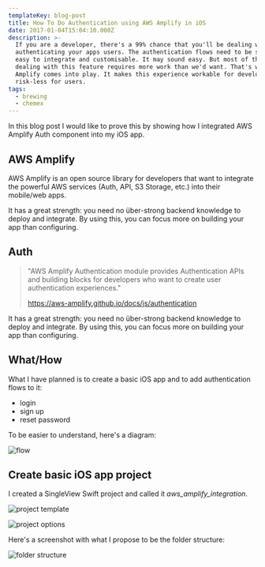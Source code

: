 ```yaml
---
templateKey: blog-post
title: How To Do Authentication using AWS Amplify in iOS
date: 2017-01-04T15:04:10.000Z
description: >-
  If you are a developer, there's a 99% chance that you'll be dealing with
  authenticating your apps users.​ The authentication flows need to be secure,
  easy to integrate and customisable. It may sound easy. But most of the times
  dealing with this feature requires more work than we'd want. That's where AWS
  Amplify comes into play. It makes this experience workable for developers and
  risk-less for users.
tags:
  - brewing
  - chemex
---
```

In this blog post I would like to prove this by showing how I integrated AWS Amplify Auth component into my iOS app.

## AWS Amplify

AWS Amplify is an open source library for developers that want to integrate the powerful AWS services (Auth, API, S3 Storage, etc.) into their mobile/web apps.

It has a great strength: you need no über-strong backend knowledge to deploy and integrate. By using this, you can focus more on building your app than configuring.

## Auth

> "AWS Amplify Authentication module provides Authentication APIs and building blocks for developers who want to create user authentication experiences." 
>
> <https://aws-amplify.github.io/docs/js/authentication>

It has a great strength: you need no über-strong backend knowledge to deploy and integrate. By using this, you can focus more on building your app than configuring.

## What/How

What I have planned is to create a basic iOS app and to add authentication flows to it:

* login
* sign up
* reset password

To be easier to understand, here's a diagram:

![flow](/img/b6feabe3d8a04618ae9301b767233aa5.png "App flow sketch")

## Create basic iOS app project

I created a SingleView Swift project and called it _aws_amplify_integration_.

![project template](/img/screenshot_2019-05-18_at_16.51.21.png "SingleView Project template")

![project options](/img/screenshot_2019-05-18_at_16.52.03.png "Project options")



Here's a screenshot with what I propose to be the folder structure:

![folder structure](/img/screenshot_2019-05-18_at_16.49.21.png "Folder structure")
